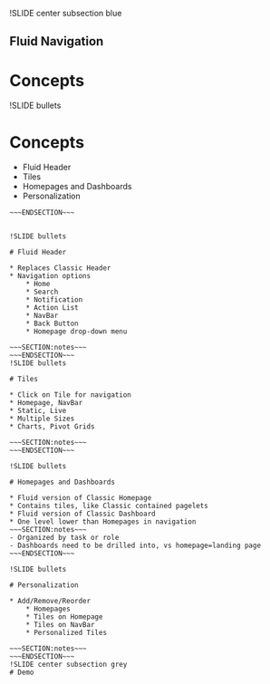 !SLIDE center subsection blue

## Fluid Navigation
# Concepts

!SLIDE bullets

# Concepts
* Fluid Header
* Tiles
* Homepages and Dashboards
* Personalization
~~~SECTION:notes~~~
~~~ENDSECTION~~~


!SLIDE bullets

# Fluid Header

* Replaces Classic Header
* Navigation options    
    * Home
    * Search
    * Notification
    * Action List
    * NavBar     
    * Back Button
    * Homepage drop-down menu

~~~SECTION:notes~~~
~~~ENDSECTION~~~
!SLIDE bullets

# Tiles

* Click on Tile for navigation
* Homepage, NavBar
* Static, Live
* Multiple Sizes
* Charts, Pivot Grids

~~~SECTION:notes~~~
~~~ENDSECTION~~~

!SLIDE bullets

# Homepages and Dashboards

* Fluid version of Classic Homepage
* Contains tiles, like Classic contained pagelets
* Fluid version of Classic Dashboard
* One level lower than Homepages in navigation
~~~SECTION:notes~~~
- Organized by task or role
- Dashboards need to be drilled into, vs homepage=landing page
~~~ENDSECTION~~~

!SLIDE bullets

# Personalization

* Add/Remove/Reorder
    * Homepages
    * Tiles on Homepage
    * Tiles on NavBar
    * Personalized Tiles

~~~SECTION:notes~~~
~~~ENDSECTION~~~
!SLIDE center subsection grey
# Demo
